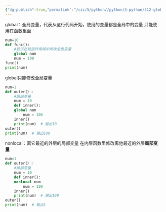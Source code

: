 ```yaml
---
{"dg-publish":true,"permalink":"/czc/5/python//python/3-python/312-global-nonlocal/","dgPassFrontmatter":true,"created":"2024-12-02T21:34:50.138+08:00","updated":"2024-12-07T17:35:51.304+08:00"}
---
```




global：全局变量，代表从这行代码开始，使用的变量都是全局中的变量
只能使用在函数里面
```python
num=10
def func():
	#尝试在局部作用域中修改全局变量
	global num
	num = 100
func()
print(num)
```

global只能修改全局变量
```python
num=1
def outer(）:
	#局部变量
	num = 10
	def inner():
	global num
		num = 100
	inner()
	print(num)  # 输出10
outer()
print(num)  # 输出100
```

nonlocal：离它最近的外层的局部变量
在内层函数里修改离他最近的外层**局部变量**


```python
num=1
def outer(）:
	#局部变量
	num = 10
	def inner():
	nonlocal num
		num = 100
	inner()
	print(num)  # 输出100
outer()
print(num)  # 输出1
```
